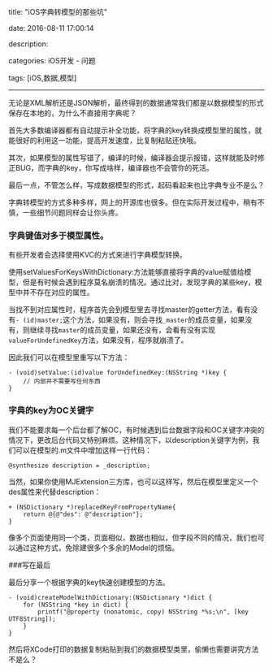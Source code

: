 title: "iOS字典转模型的那些坑"

date: 2016-08-11 17:00:14

description:

categories: iOS开发 - 问题

tags: [iOS,数据,模型]

---

无论是XML解析还是JSON解析，最终得到的数据通常我们都是以数据模型的形式保存在本地的，为什么不直接用字典呢？

首先大多数编译器都有自动提示补全功能，将字典的key转换成模型里的属性，就能很好的利用这一功能，提高开发速度，比复制粘贴还快哦。

其次，如果模型的属性写错了，编译的时候，编译器会提示报错，这样就能及时修正BUG，而字典的key，你写成啥样，编译器也不会管你的死活。

最后一点，不管怎么样，写成数据模型的形式，起码看起来也比字典专业不是么？

字典转模型的方式多种多样，网上的开源库也很多。但在实际开发过程中，稍有不慎，一些细节问题同样会让你头疼。

<!--more-->

### 字典键值对多于模型属性。

有些开发者会选择使用KVC的方式来进行字典模型转换。

使用setValuesForKeysWithDictionary:方法能够直接将字典的value赋值给模型，但是有时候会遇到程序莫名崩溃的情况。通过比对，发现字典的某些key，模型中并不存在对应的属性。
	
 当找不到对应属性时，程序首先会到模型里去寻找master的getter方法，看有没有`- (id)master;`这个方法，如果没有，则会寻找`_master`的成员变量，如果没有，则继续寻找`master`的成员变量，如果还没有，会看有没有实现`valueForUndefinedKey`方法，如果没有，程序就崩溃了。
 
 因此我们可以在模型里重写以下方法：

	- (void)setValue:(id)value forUndefinedKey:(NSString *)key {
	    // 内部并不需要写任何东西
	}
		
### 字典的key为OC关键字

我们不能要求每一个后台都了解OC，有时候遇到后台数据字段和OC关键字冲突的情况下，更改后台代码又特别麻烦。这种情况下，以description关键字为例，我们可以在模型的.m文件中增加这样一行代码：

	@synthesize description = _description;
	
当然，如果你使用MJExtension三方库，也可以这样写，然后在模型里定义一个des属性来代替description：

	+ (NSDictionary *)replacedKeyFromPropertyName{
	    return @{@"des": @"description"};
	}
	
像多个页面使用同一个类，页面相似，数据也相似，但字段不同的情况，我们也可以通过这种方式，免除建很多个多余的Model的烦恼。

###写在最后

最后分享一个根据字典的key快速创建模型的方法。

	- (void)createModelWithDictionary:(NSDictionary *)dict {
	    for (NSString *key in dict) {
	        printf("@property (nonatomic, copy) NSString *%s;\n", [key UTF8String]);
	    }
	}
	
然后将XCode打印的数据复制粘贴到我们的数据模型类里，偷懒也需要讲究方法不是么？



